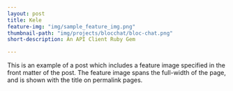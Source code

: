 ```yaml
---
layout: post
title: Kele
feature-img: "img/sample_feature_img.png"
thumbnail-path: "img/projects/blocchat/bloc-chat.png"
short-description: An API Client Ruby Gem

---
```

This is an example of a post which includes a feature image specified in the front matter of the post. The feature image spans the full-width of the page, and is shown with the title on permalink pages.